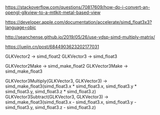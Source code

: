 https://stackoverflow.com/questions/70817609/how-do-i-convert-an-opengl-glkview-to-a-mtlkit-metal-based-view

https://developer.apple.com/documentation/accelerate/simd_float3x3?language=objc

http://seanchense.github.io/2019/05/26/use-vdsp-simd-multiply-matrix/

https://juejin.cn/post/6844903623202177031

GLKVector2 -> simd_float2
GLKVector3 -> simd_float3

GLKVector2Make -> simd_make_float2
GLKVector3Make -> simd_make_float3

GLKVector3Multiply(GLKVector3, GLKVector3) -> simd_make_float3(simd_float3.x * simd_float3.x, simd_float3.y * simd_float3.y, simd_float3.z * simd_float3.z)
GLKVector3Subtract(GLKVector3, GLKVector3) -> simd_make_float3(simd_float3.x - simd_float3.x, simd_float3.y - simd_float3.y, simd_float3.z - simd_float3.z)
